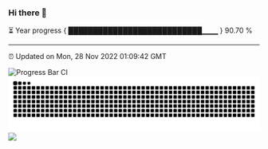 ### Hi there 👋

⏳ Year progress { ███████████████████████████▁▁▁ } 90.70 %

---

⏰ Updated on Mon, 28 Nov 2022 01:09:42 GMT

![Progress Bar CI](https://github.com/liununu/liununu/workflows/Progress%20Bar%20CI/badge.svg)![](https://raw.githubusercontent.com/L1cardo/L1cardo/main/assets/github-contribution-grid-snake.svg)![](https://raw.githubusercontent.com/seesaws/seesaws/main/assets/github-contribution-grid-snake.svg)
